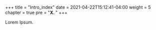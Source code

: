 +++
title = "Intro_index"
date = 2021-04-22T15:12:41-04:00
weight = 5
chapter = true
pre = "<b>X. </b>"
+++

Lorem Ipsum.